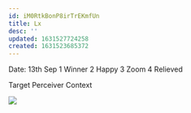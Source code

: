 ```yaml
---
id: iM0RtkBonP8irTrEKmfUn
title: Lx
desc: ''
updated: 1631527724258
created: 1631523685372
---
```


Date: 13th Sep
1
Winner
2
Happy
3
Zoom
4
Relieved

Target
Perceiver
Context

![](/assets/images/2021-09-13-15-38-42.png)